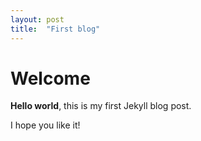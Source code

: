 ```yaml
---
layout: post
title:  "First blog"
---
```


# Welcome

**Hello world**, this is my first Jekyll blog post.

I hope you like it!
